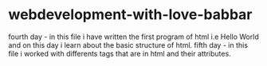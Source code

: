 # webdevelopment-with-love-babbar
fourth day - in this file i have written the first program of html i.e Hello World and on this day i learn about the basic structure of html.
fifth day - in this file i worked with differents tags that are in html and their attributes.
